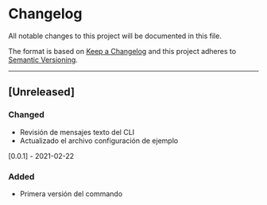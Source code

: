 # Changelog

All notable changes to this project will be documented in this file.

The format is based on [Keep a Changelog](http://keepachangelog.com/en/1.0.0/)
and this project adheres to [Semantic Versioning](http://semver.org/spec/v2.0.0.html).

---

## [Unreleased]

### Changed

- Revisión de mensajes texto del CLI
- Actualizado el archivo configuración de ejemplo


[0.0.1] - 2021-02-22

### Added

- Primera versión del commando